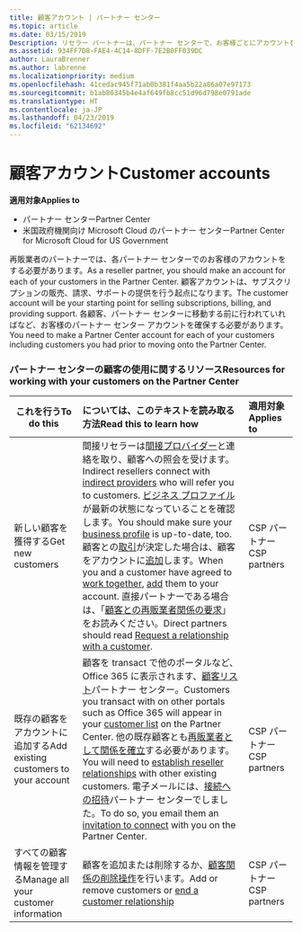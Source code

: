 ```yaml
---
title: 顧客アカウント | パートナー センター
ms.topic: article
ms.date: 03/15/2019
Description: リセラー パートナーは、パートナー センターで、お客様ごとにアカウントを 1 つ作成する必要があります。 顧客アカウントは、サブスクリプションの販売、請求、サポートの提供を行う起点になります。
ms.assetid: 934FF7D8-FAE4-4C14-8DFF-7E2B0FF039DC
author: LauraBrenner
ms.author: labrenne
ms.localizationpriority: medium
ms.openlocfilehash: 41cedac945f71ab0b381f4aa5b22a86a07e97173
ms.sourcegitcommit: b1ab80345b4e4af649fb8cc51d96d798e0791ade
ms.translationtype: HT
ms.contentlocale: ja-JP
ms.lasthandoff: 04/23/2019
ms.locfileid: "62134692"
---
```

# <a name="customer-accounts"></a><span data-ttu-id="fa2c0-104">顧客アカウント</span><span class="sxs-lookup"><span data-stu-id="fa2c0-104">Customer accounts</span></span>

<span data-ttu-id="fa2c0-105">**適用対象**</span><span class="sxs-lookup"><span data-stu-id="fa2c0-105">**Applies to**</span></span>

-  <span data-ttu-id="fa2c0-106">パートナー センター</span><span class="sxs-lookup"><span data-stu-id="fa2c0-106">Partner Center</span></span>
-  <span data-ttu-id="fa2c0-107">米国政府機関向け Microsoft Cloud のパートナー センター</span><span class="sxs-lookup"><span data-stu-id="fa2c0-107">Partner Center for Microsoft Cloud for US Government</span></span>


<span data-ttu-id="fa2c0-108">再販業者のパートナーでは、各パートナー センターでのお客様のアカウントをする必要があります。</span><span class="sxs-lookup"><span data-stu-id="fa2c0-108">As a reseller partner, you should make an account for each of your customers in the Partner Center.</span></span> <span data-ttu-id="fa2c0-109">顧客アカウントは、サブスクリプションの販売、請求、サポートの提供を行う起点になります。</span><span class="sxs-lookup"><span data-stu-id="fa2c0-109">The customer account will be your starting point for selling subscriptions, billing, and providing support.</span></span> <span data-ttu-id="fa2c0-110">各顧客、パートナー センターに移動する前に行われていればなど、お客様のパートナー センター アカウントを確保する必要があります。</span><span class="sxs-lookup"><span data-stu-id="fa2c0-110">You need to make a Partner Center account for each of your customers including customers you had prior to moving onto the Partner Center.</span></span>

### <a name="resources-for-working-with-your-customers-on-the-partner-center"></a><span data-ttu-id="fa2c0-111">パートナー センターの顧客の使用に関するリソース</span><span class="sxs-lookup"><span data-stu-id="fa2c0-111">Resources for working with your customers on the Partner Center</span></span>

|<span data-ttu-id="fa2c0-112">**これを行う**</span><span class="sxs-lookup"><span data-stu-id="fa2c0-112">**To do this**</span></span>   |<span data-ttu-id="fa2c0-113">**については、このテキストを読み取る方法**</span><span class="sxs-lookup"><span data-stu-id="fa2c0-113">**Read this to learn how**</span></span>   |<span data-ttu-id="fa2c0-114">**適用対象**</span><span class="sxs-lookup"><span data-stu-id="fa2c0-114">**Applies to**</span></span>|
|-----------------|:----------------------------|:--------------|
|<span data-ttu-id="fa2c0-115">新しい顧客を獲得する</span><span class="sxs-lookup"><span data-stu-id="fa2c0-115">Get new customers</span></span>|<span data-ttu-id="fa2c0-116">間接リセラーは[間接プロバイダー](indirect-reseller-tasks-in-partner-center.md)と連絡を取り、顧客への照会を受けます。</span><span class="sxs-lookup"><span data-stu-id="fa2c0-116">Indirect resellers connect with [indirect providers](indirect-reseller-tasks-in-partner-center.md) who will refer you to customers.</span></span> <span data-ttu-id="fa2c0-117">[ビジネス プロファイル](create-a-marketing-profile.md)が最新の状態になっていることを確認します。</span><span class="sxs-lookup"><span data-stu-id="fa2c0-117">You should make sure your [business profile](create-a-marketing-profile.md) is up-to-date, too.</span></span> <span data-ttu-id="fa2c0-118">顧客との[取引](responding-to-referrals.md)が決定した場合は、顧客をアカウントに[追加](add-a-new-customer.md)します。</span><span class="sxs-lookup"><span data-stu-id="fa2c0-118">When you and a customer have agreed to [work together](responding-to-referrals.md), [add](add-a-new-customer.md) them to your account.</span></span> <span data-ttu-id="fa2c0-119">直接パートナーである場合は、「[顧客との再販業者関係の要求](request-a-relationship-with-a-customer.md)」をお読みください。</span><span class="sxs-lookup"><span data-stu-id="fa2c0-119">Direct partners should read [ Request a relationship with a customer](request-a-relationship-with-a-customer.md).</span></span>|<span data-ttu-id="fa2c0-120">CSP パートナー</span><span class="sxs-lookup"><span data-stu-id="fa2c0-120">CSP partners</span></span>|
|<span data-ttu-id="fa2c0-121">既存の顧客をアカウントに追加する</span><span class="sxs-lookup"><span data-stu-id="fa2c0-121">Add existing customers to your account</span></span>   | <span data-ttu-id="fa2c0-122">顧客を transact で他のポータルなど、Office 365 に表示されます、[顧客リスト](see-your-customer-list.md)パートナー センター。</span><span class="sxs-lookup"><span data-stu-id="fa2c0-122">Customers you transact with on other portals such as Office 365 will appear in your [customer list](see-your-customer-list.md) on the Partner Center.</span></span> <span data-ttu-id="fa2c0-123">他の既存顧客とも[再販業者として関係を確立](indirect-reseller-tasks-in-partner-center.md)する必要があります。</span><span class="sxs-lookup"><span data-stu-id="fa2c0-123">You will need to [establish reseller relationships](indirect-reseller-tasks-in-partner-center.md) with other existing customers.</span></span> <span data-ttu-id="fa2c0-124">電子メールには、[接続への招待](responding-to-referrals.md)パートナー センターでしました。</span><span class="sxs-lookup"><span data-stu-id="fa2c0-124">To do so, you email them an [invitation to connect](responding-to-referrals.md) with you on the Partner Center.</span></span>   | <span data-ttu-id="fa2c0-125">CSP パートナー</span><span class="sxs-lookup"><span data-stu-id="fa2c0-125">CSP partners</span></span>   |
|<span data-ttu-id="fa2c0-126">すべての顧客情報を管理する</span><span class="sxs-lookup"><span data-stu-id="fa2c0-126">Manage all your customer information</span></span>   | <span data-ttu-id="fa2c0-127">顧客を追加または削除するか、[顧客関係の削除操作](remove-a-relationship.md)を行います。</span><span class="sxs-lookup"><span data-stu-id="fa2c0-127">Add or remove customers or [end a customer relationship](remove-a-relationship.md)</span></span>|   <span data-ttu-id="fa2c0-128">CSP パートナー</span><span class="sxs-lookup"><span data-stu-id="fa2c0-128">CSP partners</span></span> |